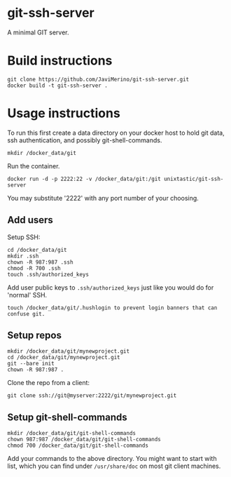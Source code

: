 git-ssh-server
=================

A minimal GIT server.

Build instructions
==================

    git clone https://github.com/JaviMerino/git-ssh-server.git
    docker build -t git-ssh-server .

Usage instructions
==================

To run this first create a data directory on your docker host to hold git data, ssh authentication,
and possibly git-shell-commands.

    mkdir /docker_data/git

Run the container.

    docker run -d -p 2222:22 -v /docker_data/git:/git unixtastic/git-ssh-server

You may substitute '2222' with any port number of your choosing.

Add users
---------

Setup SSH:

    cd /docker_data/git
    mkdir .ssh
    chown -R 987:987 .ssh
    chmod -R 700 .ssh
    touch .ssh/authorized_keys

Add user public keys to `.ssh/authorized_keys` just like you would do for 'normal' SSH.

    touch /docker_data/git/.hushlogin to prevent login banners that can confuse git.

Setup repos
-----------

    mkdir /docker_data/git/mynewproject.git
    cd /docker_data/git/mynewproject.git
    git --bare init
    chown -R 987:987 .

Clone the repo from a client:

    git clone ssh://git@myserver:2222/git/mynewproject.git

Setup git-shell-commands
------------------------

    mkdir /docker_data/git/git-shell-commands
    chown 987:987 /docker_data/git/git-shell-commands
    chmod 700 /docker_data/git/git-shell-commands

Add your commands to the above directory. You might want to start with list, which
you can find under `/usr/share/doc` on most git client machines.

